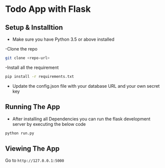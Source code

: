 # Todo App with Flask
## Setup & Installtion

- Make sure you have Python 3.5 or above installed

-Clone the repo 
```bash
git clone <repo-url>
```

-Install all the requirement 
```bash
pip install -r requirements.txt
```
- Update the config.json file with your database URL and your own secret key

## Running The App
- After installing all Dependencies you can run the flask development server by executing the below code
```bash
python run.py
```

## Viewing The App

Go to `http://127.0.0.1:5000`